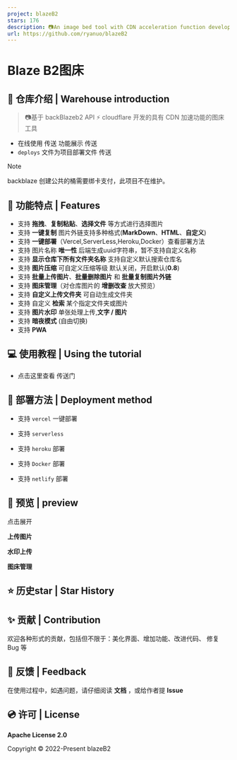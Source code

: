 ```yaml
---
project: blazeB2
stars: 176
description: 📷An image bed tool with CDN acceleration function developed based on backBlazeb2 API & ⚡ cloudflare
url: https://github.com/ryanuo/blazeB2
---
```


Blaze B2图床
==========

📃 仓库介绍 | Warehouse introduction
--------------------------------

> 📷基于 backBlazeb2 API ⚡ cloudflare 开发的具有 CDN 加速功能的图床工具

-   在线使用 传送 功能展示 传送
-   `deploys` 文件为项目部署文件 传送

Note

backblaze 创建公共的桶需要绑卡支付，此项目不在维护。

🎉 功能特点 | Features
------------------

-   支持 **拖拽**、**复制粘贴**、**选择文件** 等方式进行选择图片
-   支持 **一键复制** 图片外链支持多种格式(**MarkDown**、**HTML**、**自定义**)
-   支持 **一键部署**（Vercel,ServerLess,Heroku,Docker）查看部署方法
-   支持 图片名称 **唯一性** 后端生成uuid字符串，暂不支持自定义名称
-   支持 **显示仓库下所有文件夹名称** 支持自定义默认搜索仓库名
-   支持 **图片压缩** 可自定义压缩等级 默认关闭，开启默认(**0.8**)
-   支持 **批量上传图片**、**批量删除图片** 和 **批量复制图片外链**
-   支持 **图床管理**（对仓库图片的 **增删改查** 放大预览）
-   支持 **自定义上传文件夹** 可自动生成文件夹
-   支持 自定义 **检索** 某个指定文件夹或图片
-   支持 **图片水印** 单张处理上传,**文字 / 图片**
-   支持 **暗夜模式** (自由切换)
-   支持 **PWA**

💻 使用教程 | Using the tutorial
----------------------------

-   点击这里查看 传送门

🍥 部署方法 | Deployment method
---------------------------

-   支持 `vercel` 一键部署
    
-   支持 `serverless`
    
-   支持 `heroku` 部署
    
-   支持 `Docker` 部署
    
-   支持 `netlify` 部署
    

📸 预览 | preview
---------------

点击展开

**上传图片**

**水印上传**

**图床管理**

⭐ 历史star | Star History
-----------------------

✨ 贡献 | Contribution
-------------------

欢迎各种形式的贡献，包括但不限于：美化界面、增加功能、改进代码、 修复 Bug 等

🎃 反馈 | Feedback
----------------

在使用过程中，如遇问题，请仔细阅读 **文档** ，或给作者提 **Issue**

💿 许可 | License
---------------

**Apache License 2.0**

Copyright © 2022-Present blazeB2
